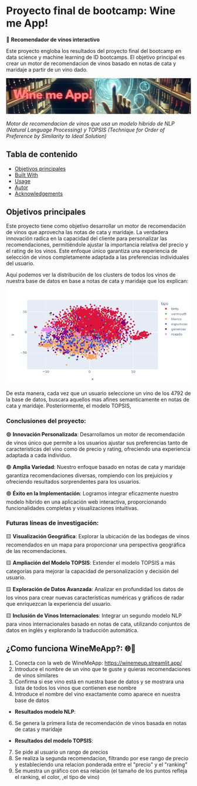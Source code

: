 # Proyecto final de bootcamp: Wine me App!
🔴 **Recomendador de vinos interactivo**

Este proyecto engloba los resultados del proyecto final del bootcamp en data science y machine learning de ID bootcamps. El objetivo principal es crear un motor de recomendacion de vinos basado en notas de cata y maridaje a partir de un vino dado.

![Banner](https://github.com/Salvarez-codesal/projecto_final_bootcamp_winemeapp/blob/main/imagenes/Banner.png)

_Motor de recomendacion de vinos que usa un modelo hibrido de NLP (Natural Language Processing) y TOPSIS (Technique for Order of Preference by Similarity to Ideal Solution)_

## Tabla de contenido

* [Objetivos principales](#about-the-project)
* [Built With](#built-with)
* [Usage](#usage)
* [Autor](#authors)
* [Acknowledgements](#acknowledgements)


## Objetivos principales

Este proyecto tiene como objetivo desarrollar un motor de recomendación de vinos que aprovecha las notas de cata y maridaje. La verdadera innovación radica en la capacidad del cliente para personalizar las recomendaciones, permitiéndole ajustar la importancia relativa del precio y el rating de los vinos. Este enfoque único garantiza una experiencia de selección de vinos completamente adaptada a las preferencias individuales del usuario.

Aquí podemos ver la distribución de los clusters de todos los vinos de nuestra base de datos en base a notas de cata y maridaje que los explican:
![cluster_vinos_NLP](https://github.com/Salvarez-codesal/projecto_final_bootcamp_winemeapp/blob/main/imagenes/cluster_vinos_NLP.PNG)


De esta manera, cada vez que un usuario seleccione un vino de los 4792 de la base de datos, buscara aquellos mas afines semanticamente en notas de cata y maridaje. Posteriormente, el modelo TOPSIS, 


### Conclusiones del proyecto:

🟢 **Innovación Personalizada**: Desarrollamos un motor de recomendación de vinos único que permite a los usuarios ajustar sus preferencias tanto de caracteristicas del vino como de precio y rating, ofreciendo una experiencia adaptada a cada individuo.

🟢 **Amplia Variedad**: Nuestro enfoque basado en notas de cata y maridaje garantiza recomendaciones diversas, rompiendo con los prejuicios y ofreciendo resultados sorprendentes para los usuarios.

🟢 **Éxito en la Implementación**: Logramos integrar eficazmente nuestro modelo híbrido en una aplicación web interactiva, proporcionando funcionalidades completas y visualizaciones intuitivas.


### Futuras líneas de investigación:

🟨 **Visualización Geográfica**: Explorar la ubicación de las bodegas de vinos recomendados en un mapa para proporcionar una perspectiva geográfica de las recomendaciones.

🟨 **Ampliación del Modelo TOPSIS**: Extender el modelo TOPSIS a más categorías para mejorar la capacidad de personalización y decisión del usuario.

🟨 **Exploración de Datos Avanzada**: Analizar en profundidad los datos de los vinos para crear nuevas características numéricas y gráficos de radar que enriquezcan la experiencia del usuario.

🟨 **Inclusión de Vinos Internacionales**: Integrar un segundo modelo NLP para vinos internacionales basado en notas de cata, utilizando conjuntos de datos en inglés y explorando la traducción automática.


## ¿Como funciona WineMeApp?: 🌐🍷
1. Conecta con la web de WineMeApp: https://winemeup.streamlit.app/
2. Introduce el nombre de un vino que te guste y quieras recomendaciones de vinos similares
3. Confirma si ese vino está en nuestra base de datos y se mostrara una lista de todos los vinos que contienen ese nombre
4. Introduce el nombre del vino exactamente como aparece en nuestra base de datos

- **Resultados modelo NLP**:
6. Se genera la primera lista de recomendación de vinos basada en notas de catas y maridaje

- **Resultados del modelo TOPSIS**:
7. Se pide al usuario un rango de precios
8. Se realiza la segunda recomendacion, filtrando por ese rango de precio y estableciendo una relacion ponderada entre el "precio" y el "ranking"
9. Se muestra un gráfico con esa relación (el tamaño de los puntos refleja el ranking, el color, ,el tipo de vino)
